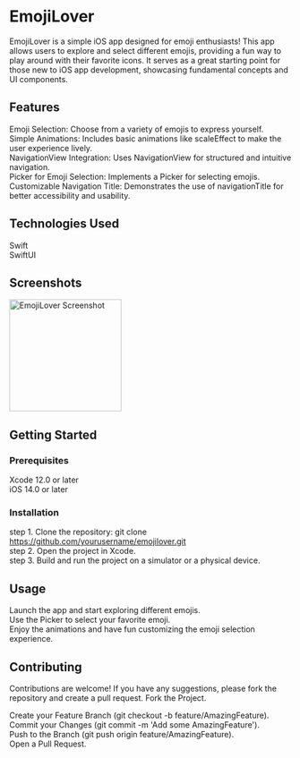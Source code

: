 # EmojiLover
EmojiLover is a simple iOS app designed for emoji enthusiasts! This app allows users to explore and select different emojis, providing a fun way to play around with their favorite icons. It serves as a great starting point for those new to iOS app development, showcasing fundamental concepts and UI components.

## Features
Emoji Selection: Choose from a variety of emojis to express yourself.<br>
Simple Animations: Includes basic animations like scaleEffect to make the user experience lively.<br>
NavigationView Integration: Uses NavigationView for structured and intuitive navigation.<br>
Picker for Emoji Selection: Implements a Picker for selecting emojis.<br>
Customizable Navigation Title: Demonstrates the use of navigationTitle for better accessibility and usability.<br>

## Technologies Used
Swift<br>
SwiftUI<br>

## Screenshots
<img src="https://github.com/user-attachments/assets/7e574023-44e0-48d3-a4fa-d1148f4e51f2" alt="EmojiLover Screenshot" width="200"/>

## Getting Started
### Prerequisites<br>
Xcode 12.0 or later<br>
iOS 14.0 or later<br>

### Installation
step 1. Clone the repository: git clone https://github.com/yourusername/emojilover.git<br>
step 2. Open the project in Xcode.<br>
step 3. Build and run the project on a simulator or a physical device.<br>

## Usage
Launch the app and start exploring different emojis.<br>
Use the Picker to select your favorite emoji.<br>
Enjoy the animations and have fun customizing the emoji selection experience.<br>

## Contributing
Contributions are welcome! If you have any suggestions, please fork the repository and create a pull request.
Fork the Project.

Create your Feature Branch (git checkout -b feature/AmazingFeature).<br>
Commit your Changes (git commit -m 'Add some AmazingFeature').<br>
Push to the Branch (git push origin feature/AmazingFeature).<br>
Open a Pull Request.<br>
